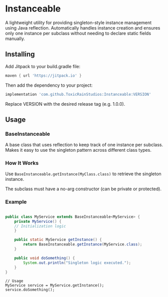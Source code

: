 # Instanceable
A lightweight utility for providing singleton-style instance management using Java reflection. Automatically handles instance creation and ensures only one instance per subclass without needing to declare static fields manually.

## Installing
Add Jitpack to your build.gradle file:

```groovy
maven { url 'https://jitpack.io' }
```
Then add the dependency to your project:

```groovy
implementation 'com.github.ToxicRainStudios:Instanceable:VERSION'
```
Replace VERSION with the desired release tag (e.g. 1.0.0).

## Usage
### BaseInstanceable
A base class that uses reflection to keep track of one instance per subclass. Makes it easy to use the singleton pattern across different class types.
### How It Works
Use `BaseInstanceable.getInstance(MyClass.class)` to retrieve the singleton instance.

The subclass must have a no-arg constructor (can be private or protected).

### Example
```java

public class MyService extends BaseInstanceable<MyService> {
    private MyService() {
    // Initialization logic
    }

    public static MyService getInstance() {
        return BaseInstanceable.getInstance(MyService.class);
    }

    public void doSomething() {
        System.out.println("Singleton logic executed.");
    }
}
```
```
// Usage
MyService service = MyService.getInstance();
service.doSomething();
```